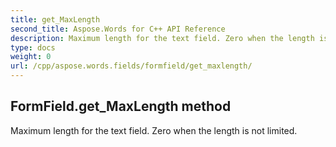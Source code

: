 ```yaml
---
title: get_MaxLength
second_title: Aspose.Words for C++ API Reference
description: Maximum length for the text field. Zero when the length is not limited. 
type: docs
weight: 0
url: /cpp/aspose.words.fields/formfield/get_maxlength/
---
```

## FormField.get_MaxLength method


Maximum length for the text field. Zero when the length is not limited. 

